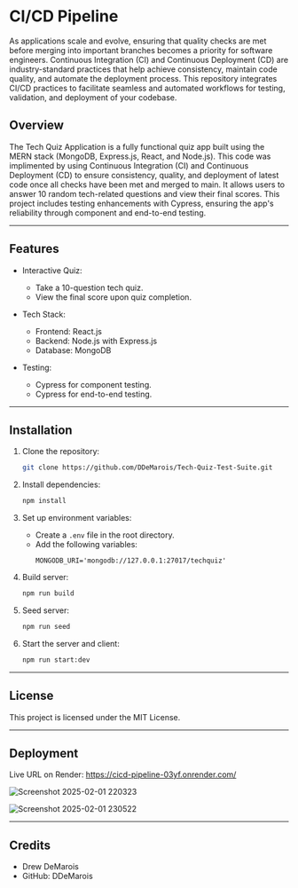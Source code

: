 # CI/CD Pipeline

As applications scale and evolve, ensuring that quality checks are met before merging into important branches becomes a priority for software engineers. Continuous Integration (CI) and Continuous Deployment (CD) are industry-standard practices that help achieve consistency, maintain code quality, and automate the deployment process. 
This repository integrates CI/CD practices to facilitate seamless and automated workflows for testing, validation, and deployment of your codebase.

## Overview

The Tech Quiz Application is a fully functional quiz app built using the MERN stack (MongoDB, Express.js, React, and Node.js). This code was implimented by using Continuous Integration (CI) and Continuous Deployment (CD) to ensure consistency, quality, and deployment of latest code once all checks have been met and merged to main. It allows users to answer 10 random tech-related questions and view their final scores. This project includes testing enhancements with Cypress, ensuring the app's reliability through component and end-to-end testing.

---

## Features

- Interactive Quiz:
   - Take a 10-question tech quiz.
   - View the final score upon quiz completion.

- Tech Stack:
   - Frontend: React.js
   - Backend: Node.js with Express.js
   - Database: MongoDB

- Testing:
   - Cypress for component testing.
   - Cypress for end-to-end testing.

---

## Installation

1. Clone the repository:
   ```bash
   git clone https://github.com/DDeMarois/Tech-Quiz-Test-Suite.git
   ```

2. Install dependencies:
   ```bash
   npm install
   ```

3. Set up environment variables:
   - Create a `.env` file in the root directory.
   - Add the following variables:
     ```env
     MONGODB_URI='mongodb://127.0.0.1:27017/techquiz'
     ```

4. Build server:
   ```bash
   npm run build
   ```
   
5. Seed server:
   ```bash
   npm run seed
   ```

6. Start the server and client:
   ```bash
   npm run start:dev
   ```
   
---

## License

This project is licensed under the MIT License.

---

## Deployment

Live URL on Render: https://cicd-pipeline-03yf.onrender.com/

![Screenshot 2025-02-01 220323](https://github.com/user-attachments/assets/de61a6bf-3285-4d23-99e9-63858c1d3fc9)

![Screenshot 2025-02-01 230522](https://github.com/user-attachments/assets/8f1ddd3a-8839-4da8-b4f3-7d5dd2898030)

---

## Credits

- Drew DeMarois
- GitHub: DDeMarois
